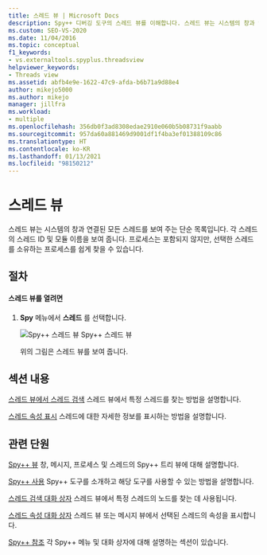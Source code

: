 ```yaml
---
title: 스레드 뷰 | Microsoft Docs
description: Spy++ 디버깅 도구의 스레드 뷰를 이해합니다. 스레드 뷰는 시스템의 창과 연결된 모든 스레드를 보여 주는 단순 목록입니다.
ms.custom: SEO-VS-2020
ms.date: 11/04/2016
ms.topic: conceptual
f1_keywords:
- vs.externaltools.spyplus.threadsview
helpviewer_keywords:
- Threads view
ms.assetid: abfb4e9e-1622-47c9-afda-b6b71a9d88e4
author: mikejo5000
ms.author: mikejo
manager: jillfra
ms.workload:
- multiple
ms.openlocfilehash: 356db0f3ad8308edae2910e060b5b08731f9aabb
ms.sourcegitcommit: 957da60a881469d9001df1f4ba3ef01388109c86
ms.translationtype: HT
ms.contentlocale: ko-KR
ms.lasthandoff: 01/13/2021
ms.locfileid: "98150212"
---
```

# <a name="threads-view"></a>스레드 뷰
스레드 뷰는 시스템의 창과 연결된 모든 스레드를 보여 주는 단순 목록입니다. 각 스레드의 스레드 ID 및 모듈 이름을 보여 줍니다. 프로세스는 포함되지 않지만, 선택한 스레드를 소유하는 프로세스를 쉽게 찾을 수 있습니다.

## <a name="procedures"></a>절차

#### <a name="to-open-the-threads-view"></a>스레드 뷰를 열려면

1. **Spy** 메뉴에서 **스레드** 를 선택합니다.

   ![Spy&#43;&#43; 스레드 뷰](../debugger/media/spy--_threads.png "Spy++_Threads") Spy++ 스레드 뷰

   위의 그림은 스레드 뷰를 보여 줍니다.

## <a name="in-this-section"></a>섹션 내용
 [스레드 뷰에서 스레드 검색](../debugger/how-to-search-for-a-thread-in-threads-view.md) 스레드 뷰에서 특정 스레드를 찾는 방법을 설명합니다.

 [스레드 속성 표시](../debugger/how-to-display-thread-properties.md) 스레드에 대한 자세한 정보를 표시하는 방법을 설명합니다.

## <a name="related-sections"></a>관련 단원
 [Spy++ 뷰](../debugger/spy-increment-views.md) 창, 메시지, 프로세스 및 스레드의 Spy++ 트리 뷰에 대해 설명합니다.

 [Spy++ 사용](../debugger/using-spy-increment.md) Spy++ 도구를 소개하고 해당 도구를 사용할 수 있는 방법을 설명합니다.

 [스레드 검색 대화 상자](../debugger/thread-search-dialog-box.md) 스레드 뷰에서 특정 스레드의 노드를 찾는 데 사용됩니다.

 [스레드 속성 대화 상자](../debugger/message-properties-dialog-box.md) 스레드 뷰 또는 메시지 뷰에서 선택된 스레드의 속성을 표시합니다.

 [Spy++ 참조](../debugger/spy-increment-reference.md) 각 Spy++ 메뉴 및 대화 상자에 대해 설명하는 섹션이 있습니다.